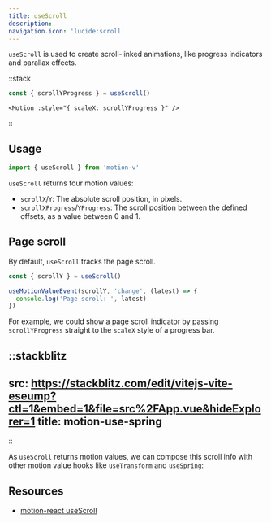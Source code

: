 ```yaml
---
title: useScroll
description:
navigation.icon: 'lucide:scroll'
---
```


`useScroll` is used to create scroll-linked animations, like progress indicators and parallax effects.

::stack
  ```ts
  const { scrollYProgress } = useScroll()
  ```

  ```vue
  <Motion :style="{ scaleX: scrollYProgress }" />
  ```
::

## Usage

```ts
import { useScroll } from 'motion-v'
```
`useScroll` returns four motion values:

- `scrollX`/`Y`: The absolute scroll position, in pixels.
- `scrollXProgress`/`YProgress`: The scroll position between the defined offsets, as a value between 0 and 1.

## Page scroll

By default, `useScroll` tracks the page scroll.

```ts
const { scrollY } = useScroll()

useMotionValueEvent(scrollY, 'change', (latest) => {
  console.log('Page scroll: ', latest)
})
```

For example, we could show a page scroll indicator by passing `scrollYProgress` straight to the `scaleX` style of a progress bar.

::stackblitz
---
src: https://stackblitz.com/edit/vitejs-vite-eseump?ctl=1&embed=1&file=src%2FApp.vue&hideExplorer=1
title: motion-use-spring
---
::

As `useScroll` returns motion values, we can compose this scroll info with other motion value hooks like `useTransform` and `useSpring`:

## Resources

- [motion-react useScroll](https://motion.dev/docs/react-use-scroll)
